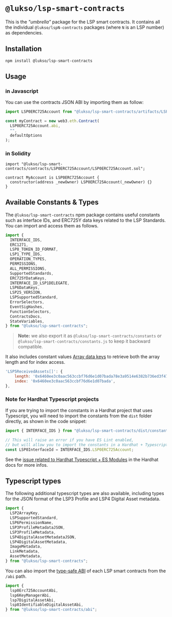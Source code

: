 # `@lukso/lsp-smart-contracts`

This is the _"umbrella"_ package for the LSP smart contracts. It contains all the individual `@lukso/lspN-contracts` packages (where `N` is an LSP number) as dependencies.

## Installation

```console
npm install @lukso/lsp-smart-contracts
```

## Usage

### in Javascript

You can use the contracts JSON ABI by importing them as follow:

```javascript
import LSP0ERC725Account from "@lukso/lsp-smart-contracts/artifacts/LSP0ERC725Account.json";

const myContract = new web3.eth.Contract(
  LSP0ERC725Account.abi,
  "",
  defaultOptions
);
```

### in Solidity

```sol
import "@lukso/lsp-smart-contracts/contracts/LSP0ERC725Account/LSP0ERC725Account.sol";

contract MyAccount is LSP0ERC725Account {
  constructor(address _newOwner) LSP0ERC725Account(_newOwner) {}
}
```

## Available Constants & Types

The `@lukso/lsp-smart-contracts` npm package contains useful constants such as interface IDs, and ERC725Y data keys related to the LSP Standards. You can import and access them as follows.

```js
import {
  INTERFACE_IDS,
  ERC1271,
  LSP8_TOKEN_ID_FORMAT,
  LSP1_TYPE_IDS,
  OPERATION_TYPES,
  PERMISSIONS,
  ALL_PERMISSIONS,
  SupportedStandards,
  ERC725YDataKeys,
  INTERFACE_ID_LSP1DELEGATE,
  LSP6DataKeys,
  LSP25_VERSION,
  LSPSupportedStandard,
  ErrorSelectors,
  EventSigHashes,
  FunctionSelectors,
  ContractsDocs,
  StateVariables,
} from "@lukso/lsp-smart-contracts";
```

> **Note:** we also export it as `@lukso/lsp-smart-contracts/constants` or `@lukso/lsp-smart-contracts/constants.js` to keep it backward compatible.

It also includes constant values [Array data keys](https://github.com/lukso-network/LIPs/blob/main/LSPs/LSP-2-ERC725YJSONSchema.md#Array) to retrieve both the array length and for index access.

```js
'LSP5ReceivedAssets[]': {
    length: '0x6460ee3c0aac563ccbf76d6e1d07bada78e3a9514e6382b736ed3f478ab7b90b',
    index: '0x6460ee3c0aac563ccbf76d6e1d07bada',
},
```

### Note for Hardhat Typescript projects

If you are trying to import the constants in a Hardhat project that uses Typescript, you will need to import the constants from the `dist` folder directly, as shown in the code snippet:

```js
import { INTERFACE_IDS } from "@lukso/lsp-smart-contracts/dist/constants.cjs.js";

// This will raise an error if you have ES Lint enabled,
// but will allow you to import the constants in a Hardhat + Typescript based project.
const LSP0InterfaceId = INTERFACE_IDS.LSP0ERC725Account;
```

See the [issue related to Hardhat Typescript + ES Modules](https://hardhat.org/hardhat-runner/docs/advanced/using-esm#esm-and-typescript-projects) in the Hardhat docs for more infos.

## Typescript types

The following additional typescript types are also available, including types for the JSON format of the LSP3 Profile and LSP4 Digital Asset metadata.

```ts
import {
  LSP2ArrayKey,
  LSPSupportedStandard,
  LSP6PermissionName,
  LSP3ProfileMetadataJSON,
  LSP3ProfileMetadata,
  LSP4DigitalAssetMetadataJSON,
  LSP4DigitalAssetMetadata,
  ImageMetadata,
  LinkMetadata,
  AssetMetadata,
} from "@lukso/lsp-smart-contracts";
```

You can also import the [type-safe ABI](https://abitype.dev/) of each LSP smart contracts from the `/abi` path.

```ts
import {
  lsp0Erc725AccountAbi,
  lsp6KeyManagerAbi,
  lsp7DigitalAssetAbi,
  lsp8IdentifiableDigitalAssetAbi,
} from "@lukso/lsp-smart-contracts/abi";
```
